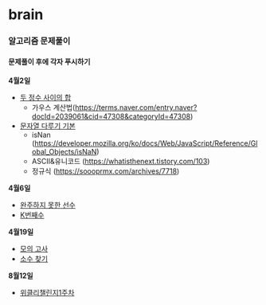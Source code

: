 # brain

### 알고리즘 문제풀이

#### 문제풀이 후에 각자 푸시하기

**4월2일**

- [두 정수 사이의 합](https://programmers.co.kr/learn/courses/30/lessons/12912)
  - 가우스 계산법(https://terms.naver.com/entry.naver?docId=2039061&cid=47308&categoryId=47308)
- [문자열 다루기 기본](https://programmers.co.kr/learn/courses/30/lessons/12918)
  - isNan (https://developer.mozilla.org/ko/docs/Web/JavaScript/Reference/Global_Objects/isNaN)
  - ASCII&유니코드 (https://whatisthenext.tistory.com/103)
  - 정규식 (https://soooprmx.com/archives/7718)

**4월6일**

- [완주하지 못한 선수](https://programmers.co.kr/learn/courses/30/lessons/42576)
- [K번째수](https://programmers.co.kr/learn/courses/30/lessons/42748)

**4월19일**

- [모의 고사](https://programmers.co.kr/learn/courses/30/lessons/42840)
- [소수 찾기](https://programmers.co.kr/learn/courses/30/lessons/42839)

**8월12일**

- [위클리챌린지1주차](https://programmers.co.kr/learn/courses/30/lessons/82612)
